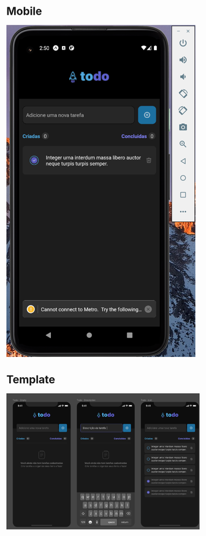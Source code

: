 # Mobile
![](https://github.com/Faelst/to-do-list/blob/master/public/mobile.png?raw=true)


# Template

![](https://github.com/Faelst/to-do-list/blob/master/public/figma-template.png?raw=true)

